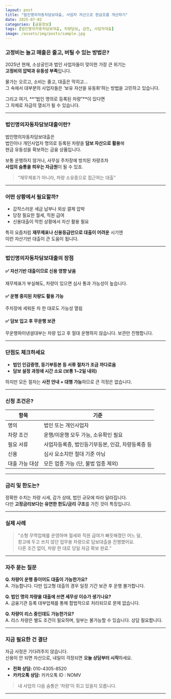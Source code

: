 ```yaml
---
layout: post
title: "법인명의자동차담보대출, 사업자 자산으로 현금흐름 개선하기"
date: 2025-07-02
categories: [금융정보]
tags: [법인명의자동차담보대출, 차량담보, 급전, 사업자대출]
image: /assets/img/posts/sample.jpg
---
```


### 고정비는 늘고 매출은 줄고, 버틸 수 있는 방법은?

2025년 현재, 소상공인과 법인 사업자들이 맞이한 가장 큰 위기는  
**고정비의 압박과 유동성 부족**입니다.  

물가는 오르고, 소비는 줄고, 대출은 막히고…  
그 속에서 대부분의 사업자들은 ‘보유 자산을 유동화’하는 방법을 고민하고 있습니다.  

그리고 여기, **“법인 명의로 등록된 차량”**이 있다면  
그 자체로 자금의 열쇠가 될 수 있습니다.

---

### 법인명의자동차담보대출이란?

법인명의자동차담보대출은  
법인이나 개인사업자 명의로 등록된 차량을 **담보 자산으로 활용**해  
현금 유동성을 확보하는 금융 상품입니다.

보통 운행하지 않거나, 사무실 주차장에 방치된 차량조차  
**사업의 숨통을 틔우는 자금원**이 될 수 있죠.

> “재무제표가 아니라, 차량 소유증으로 접근하는 대출”

---

### 어떤 상황에서 필요할까?

- 갑작스러운 세금 납부나 외상 결제 압박  
- 당장 필요한 월세, 직원 급여  
- 신용대출이 막힌 상황에서 자산 활용 필요

특히 요즘처럼 **재무제표나 신용등급만으로 대출이 어려운** 시기엔  
이런 자산기반 대출이 큰 도움이 됩니다.

---

### 법인명의자동차담보대출의 장점

#### ✅ 자산기반 대출이므로 신용 영향 낮음
재무제표가 부실해도, 차량이 있으면 심사 통과 가능성이 높습니다.

#### ✅ 운행 중지된 차량도 활용 가능
주차장에 세워둔 차 한 대로도 가능성 열림

#### ✅ 담보 입고 후 무운행 보관
무운행파이낸셜대부는 차량 입고 후 절대 운행하지 않습니다. 보관만 진행합니다.

---

### 단점도 체크하세요

- **법인 인감증명, 등기부등본 등 서류 절차가 조금 까다로움**
- **담보 설정 과정에 시간 소요 (보통 1~2일 내외)**

하지만 모든 절차는 **사전 안내 + 대행 가능**하므로 큰 걱정은 없습니다.

---

### 신청 조건은?

| 항목 | 기준 |
|------|------|
| 명의 | 법인 또는 개인사업자 |
| 차량 조건 | 운행/미운행 모두 가능, 소유확인 필요 |
| 필요 서류 | 사업자등록증, 법인등기부등본, 인감, 차량등록증 등 |
| 신용 | 심사 요소지만 절대 기준 아님 |
| 대출 가능 대상 | 모든 업종 가능 (단, 불법 업종 제외) |

---

### 금리 및 한도는?

정확한 수치는 차량 시세, 감가 상태, 법인 규모에 따라 달라집니다.  
다만 **고정금리보다는 유연한 한도/금리 구조**를 가진 것이 특징입니다.

---

### 실제 사례

> “소형 무역업체를 운영하며 월세와 직원 급여가 빠듯해졌던 어느 달,  
> 창고에 두고 쓰지 않던 업무용 차량으로 담보대출을 진행했어요.  
> 다른 조건 없이, 차량 한 대로 당일 자금 확보 완료.”

---

### 자주 묻는 질문

**Q. 차량이 운행 중이어도 대출이 가능한가요?**  
A. 가능합니다. 다만 입고형 대출의 경우 일정 기간 보관 후 운행 불가합니다.

**Q. 법인 명의 차량을 대출에 쓰면 세무상 이슈가 생기나요?**  
A. 금융기관 등록 대부업체를 통해 합법적으로 처리되므로 문제 없습니다.

**Q. 차량이 리스 중인데도 가능한가요?**  
A. 리스 차량은 별도 조건이 필요하며, 일부는 불가능할 수 있습니다. 상담 필요합니다.

---

### 지금 필요한 건 결단

자금 사정은 기다려주지 않습니다.  
신용이 안 되면 자산으로, 내일이 걱정되면 **오늘 상담부터 시작**하세요.

- **전화 상담:** 010-4305-8520  
- **카카오톡 상담:** 카카오톡 ID : NOMV

> 내 사업의 다음 숨통은 ‘차량’이 쥐고 있을지 모릅니다.

---

